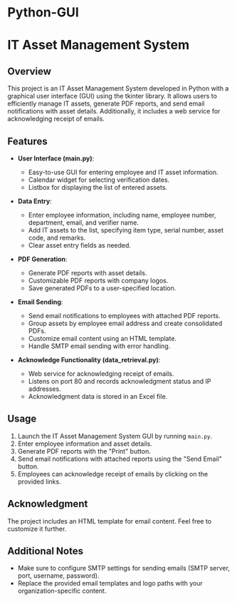 # Python-GUI

# IT Asset Management System

## Overview

This project is an IT Asset Management System developed in Python with a graphical user interface (GUI) using the tkinter library. It allows users to efficiently manage IT assets, generate PDF reports, and send email notifications with asset details. Additionally, it includes a web service for acknowledging receipt of emails.

## Features

- **User Interface (main.py)**:
  - Easy-to-use GUI for entering employee and IT asset information.
  - Calendar widget for selecting verification dates.
  - Listbox for displaying the list of entered assets.
  
- **Data Entry**:
  - Enter employee information, including name, employee number, department, email, and verifier name.
  - Add IT assets to the list, specifying item type, serial number, asset code, and remarks.
  - Clear asset entry fields as needed.

- **PDF Generation**:
  - Generate PDF reports with asset details.
  - Customizable PDF reports with company logos.
  - Save generated PDFs to a user-specified location.

- **Email Sending**:
  - Send email notifications to employees with attached PDF reports.
  - Group assets by employee email address and create consolidated PDFs.
  - Customize email content using an HTML template.
  - Handle SMTP email sending with error handling.

- **Acknowledge Functionality (data_retrieval.py)**:
  - Web service for acknowledging receipt of emails.
  - Listens on port 80 and records acknowledgment status and IP addresses.
  - Acknowledgment data is stored in an Excel file.

## Usage

1. Launch the IT Asset Management System GUI by running `main.py`.
2. Enter employee information and asset details.
3. Generate PDF reports with the "Print" button.
4. Send email notifications with attached reports using the "Send Email" button.
5. Employees can acknowledge receipt of emails by clicking on the provided links.

## Acknowledgment

The project includes an HTML template for email content. Feel free to customize it further.

## Additional Notes

- Make sure to configure SMTP settings for sending emails (SMTP server, port, username, password).
- Replace the provided email templates and logo paths with your organization-specific content.





